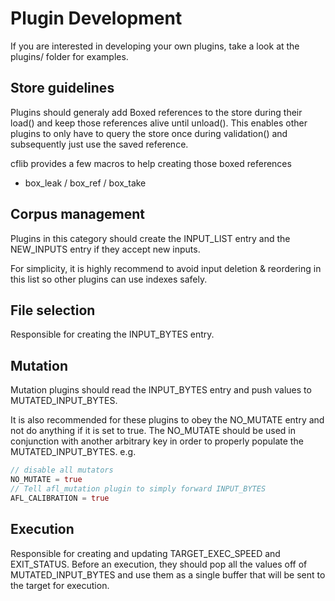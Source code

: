 # Plugin Development

If you are interested in developing your own plugins, take a look at the plugins/ folder for examples.


## Store guidelines
Plugins should generaly add Boxed references to the store during their load() and keep those references alive until unload(). This enables other plugins to only have to query the store once during validation() and subsequently just use the saved reference.

cflib provides a few macros to help creating those boxed references
- box_leak / box_ref / box_take

## __Corpus management__
Plugins in this category should create the INPUT_LIST entry and the NEW_INPUTS entry if they accept new inputs.

For simplicity, it is highly recommend to avoid input deletion & reordering in this list so other plugins can use indexes safely.

## __File selection__
Responsible for creating the INPUT_BYTES entry.

## __Mutation__
Mutation plugins should read the INPUT_BYTES entry and push values to MUTATED_INPUT_BYTES.

It is also recommended for these plugins to obey the NO_MUTATE entry and not do anything if it is set to true. The NO_MUTATE should be used in conjunction with another arbitrary key in order to properly populate the MUTATED_INPUT_BYTES.
e.g.
```Rust
// disable all mutators
NO_MUTATE = true
// Tell afl_mutation plugin to simply forward INPUT_BYTES
AFL_CALIBRATION = true 
```

## __Execution__
Responsible for creating and updating TARGET_EXEC_SPEED and EXIT_STATUS.
Before an execution, they should pop all the values off of MUTATED_INPUT_BYTES and use them as a single buffer that will be sent to the target for execution.

